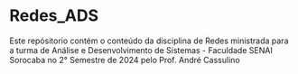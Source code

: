 # Redes_ADS
Este repósitorio contém o conteúdo da disciplina de Redes ministrada para a turma de Análise e Desenvolvimento de Sistemas - Faculdade SENAI Sorocaba no 2° Semestre de 2024 pelo Prof. André Cassulino
